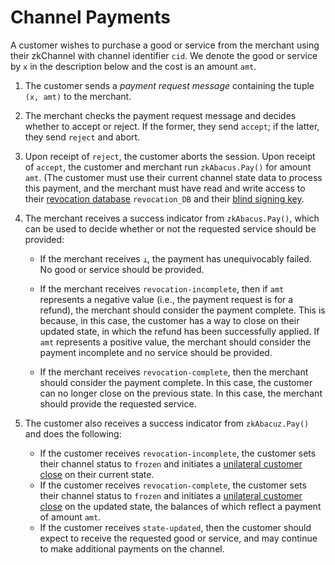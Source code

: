 # Channel Payments

A customer wishes to purchase a good or service from the merchant using their zkChannel with channel identifier `cid`. We denote the good or service by `x` in the description below and the cost is an amount `amt`.

1. The customer sends a _payment request message_ containing the tuple `(x, amt)` to the merchant.
2. The merchant checks the payment request message and decides whether to accept or reject. If the former, they send `accept`; if the latter, they send `reject` and abort.
3. Upon receipt of `reject`, the customer aborts the session. Upon receipt of `accept`, the customer and merchant run `zkAbacus.Pay()` for amount `amt`. (The customer must use their current channel state data to process this payment, and the merchant must have read and write access to their [revocation database](1-setup.md#Revocation-database-initialization) `revocation_DB` and their [blind signing key](1-setup.md#Blind-signing-key-generation).


4. The merchant receives a success indicator from `zkAbacus.Pay()`, which can be used to decide whether or not the requested service should be provided:

    * If the merchant receives `⊥`, the payment has unequivocably failed. No good or service should be provided.

    * If the merchant receives `revocation-incomplete`, then if `amt` represents a negative value (i.e., the payment request is for a refund), the merchant should consider the payment complete. This is because, in this case, the customer has a way to close on their updated state, in which the refund has been successfully applied. If `amt` represents a positive value, the merchant should consider the payment incomplete and no service should be provided.

	* If the merchant receives `revocation-complete`, then the merchant should consider the payment complete. In this case, the customer can no longer close on the previous state. In this case, the merchant should provide the requested service.


5. The customer also receives a success indicator from `zkAbacuz.Pay()` and does the following:
    * If the customer receives `revocation-incomplete`, the customer sets their channel status to `frozen` and initiates a [unilateral customer close](4-channel-closure.md##unilateral-customer-close) on their current state.
    * If the customer receives `revocation-complete`, the customer sets their channel status to `frozen` and initiates a [unilateral customer close](4-channel-closure.md#unilateral-customer-close) on the updated state, the balances of which reflect a payment of amount `amt`.
    * If the customer receives `state-updated`, then the customer should expect to receive the requested good or service, and may continue to make additional payments on the channel.

